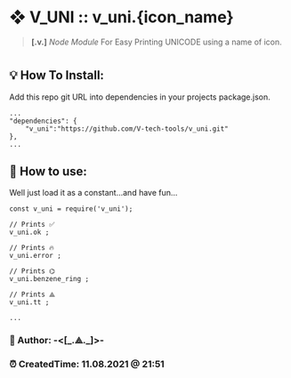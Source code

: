 # ❖ V_UNI :: **v_uni**.{icon_name} 
> **[.v.]** *Node Module* For Easy Printing UNICODE using a name of icon.

#
## 💡 How To Install:
Add this repo git URL into dependencies in your projects package.json.  

	...
	"dependencies": {
		"v_uni":"https://github.com/V-tech-tools/v_uni.git"  
	}, 
	...

## 🎾 How to use:
Well just load it as a constant...and have fun... 

	const v_uni = require('v_uni');

	// Prints ✅
	v_uni.ok ;

	// Prints 🔥
	v_uni.error ;

	// Prints ⌬
	v_uni.benzene_ring ;

	// Prints ⟁
	v_uni.tt ;

	...



### 👻 Author: **-<[\_.⟁.\_]>-**   
### ⏰ CreatedTime: 11.08.2021 @ 21:51